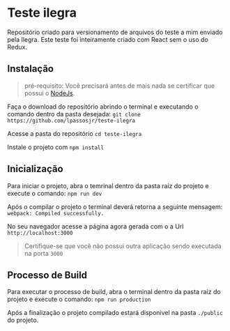 # Teste ilegra

Repositório criado para versionamento de arquivos do teste a mim enviado pela Ilegra.
Este teste foi inteiramente criado com React sem o uso do Redux.

## Instalação 
>pré-requisito: Você precisará antes de mais nada se certificar que possui o [NodeJs](https://nodejs.org/en/).

Faça o download do repositório abrindo o terminal e executando o comando dentro da pasta desejada: 
`git clone https://github.com/lpassosjr/teste-ilegra`

Acesse a pasta do repositório
`cd teste-ilegra`

Instale o projeto com
`npm install`

## Inicialização

Para iniciar o projeto, abra o temrinal dentro da pasta raiz do projeto e execute o comando:
`npm run dev`

Após o compilar o projeto o terminal deverá retorna a seguinte mensagem:
`webpack: Compiled successfully.`

No seu navegador acesse a página agora gerada com o a Url
`http://localhost:3000`
>Certifique-se que você não possui outra aplicação sendo executada na porta `3000`

## Processo de Build

Para executar o processo de build, abra o terminal dentro da pasta raiz do projeto e execute o comando:
`npm run production`

Após a finalização o projeto compilado estará disponivel na pasta `./public` do projeto.

